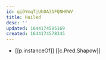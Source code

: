 ```yaml
---
id: qiOYmqTjUhOA31FQNH0WV
title: Hailed
desc: ''
updated: 1644174585169
created: 1644174578345
---
```



- [[p.instanceOf]] [[c.Pred.Shapow]]
